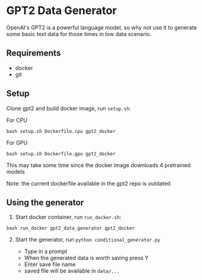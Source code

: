 # GPT2 Data Generator
OpenAI's GPT2 is a powerful language model, so why not use it to generate some basic text data for those times in low data scenario.

## Requirements
- docker
- git


## Setup 
Clone gpt2 and build docker image, run `setup.sh`:

For CPU
```
bash setup.sh Dockerfile.cpu gpt2_docker
```

For GPU
```
bash setup.sh Dockerfile.gpu gpt2_docker
```

This may take some time since the docker image downloads 4 pretrained models

Note: the current dockerfile available in the gpt2 repo is outdated


## Using the generator
1. Start docker container, run `run_docker.sh`:
```
bash run_docker gpt2_data_generator gpt2_docker
```

2. Start the generator, run `python conditional_generator.py`

    - Type in a prompt
    - When the generated data is worth saving press Y
    - Enter save file name
    - saved file will be available in `data/...`
